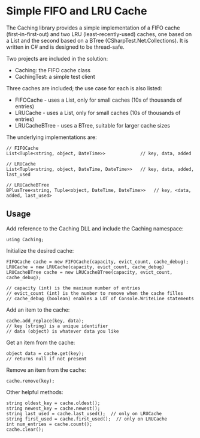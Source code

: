 # Simple FIFO and LRU Cache

The Caching library provides a simple implementation of a FIFO cache (first-in-first-out) and two LRU (least-recently-used) caches, one based on a List and the second based on a BTree (CSharpTest.Net.Collections).  It is written in C# and is designed to be thread-safe.

Two projects are included in the solution:

- Caching: the FIFO cache class
- CachingTest: a simple test client

Three caches are included; the use case for each is also listed:

- FIFOCache - uses a List<Tuple>, only for small caches (10s of thousands of entries)
- LRUCache - uses a List<Tuple>, only for small caches (10s of thousands of entries)
- LRUCacheBTree - uses a BTree, suitable for larger cache sizes

The underlying implementations are:
```
// FIFOCache
List<Tuple<string, object, DateTime>>             // key, data, added

// LRUCache
List<Tuple<string, object, DateTime, DateTime>>   // key, data, added, last_used

// LRUCacheBTree
BPlusTree<string, Tuple<object, DateTime, DateTime>>   // key, <data, added, last_used>
```

## Usage

Add reference to the Caching DLL and include the Caching namespace:
```
using Caching;
```

Initialize the desired cache:
```
FIFOCache cache = new FIFOCache(capacity, evict_count, cache_debug);
LRUCache = new LRUCache(capacity, evict_count, cache_debug)
LRUCacheBTree cache = new LRUCacheBTree(capacity, evict_count, cache_debug);

// capacity (int) is the maximum number of entries
// evict_count (int) is the number to remove when the cache filles
// cache_debug (boolean) enables a LOT of Console.WriteLine statements
```

Add an item to the cache:
```
cache.add_replace(key, data);
// key (string) is a unique identifier
// data (object) is whatever data you like
```

Get an item from the cache:
```
object data = cache.get(key);
// returns null if not present
```

Remove an item from the cache:
```
cache.remove(key);
```

Other helpful methods:
```
string oldest_key = cache.oldest();
string newest_key = cache.newest();
string last_used = cache.last_used();  // only on LRUCache
string first_used = cache.first_used();  // only on LRUCache
int num_entries = cache.count();
cache.clear();
```
